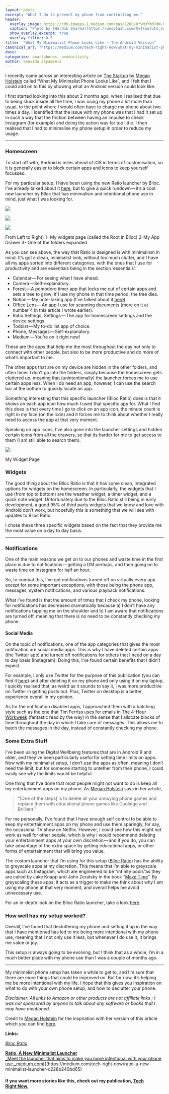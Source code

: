 ```yaml
---
layout: posts
excerpt: "What I do to prevent my phone from controlling me."
header: 
  overlay_image: https://cdn-images-1.medium.com/max/1200/0*9M3YhM7dW-hD-dAN
  caption: "Photo by [Hardik Sharma](https://unsplash.com/@v4ssu?utm_source=medium&utm_medium=referral) on [Unsplash](https://unsplash.com?utm_source=medium&utm_medium=referral)"
  show_overlay_excerpt: true
  overlay_filter: 0.5 
title:  "What My Minimalist Phone Looks Like — The Android Version"
canonical_url: "https://medium.com/tech-right-now/what-my-minimalist-phone-looks-like-the-android-version-13cc0e4605ee"
date: 
categories: smartphones, productivity 
author: Senvidu Jayaweera
---
```


I recently came across an interesting article on [The Startup](https://medium.com/swlh) by [Megan Holstein](https://medium.com/u/b0479bd1cc08) called “What My Minimalist Phone Looks Like”, and I felt that I could add on to this by showing what an Android version could look like.

I first started looking into this about 2 months ago, when I realised that due to being stuck inside all the time, I was using my phone a lot more than usual, to the point where I would often have to charge my phone about two times a day. I identified that the issue with my phone was that I had it set up in such a way that the friction between having an impulse to check Instagram (for example) and doing the action was far too little. I then realised that I had to minimalise my phone setup in order to reduce my usage.

---

### Homescreen

To start off with, Android is miles ahead of iOS in terms of customisation, so it is generally easier to block certain apps and icons to keep yourself focussed.

For my particular setup, I have been using the new Ratio launcher by Blloc. I’ve already talked about it [here](https://medium.com/tech-right-now/ratio-a-new-minimalist-launcher-c228b240bd65), but to give a quick rundown — it’s a cool new launcher by Blloc that has minimalism and intentional phone use in mind, just what I was looking for.

![](https://cdn-images-1.medium.com/max/600/1*Z7A0FrowYzxLsD1yUIXK_A.png)

![](https://cdn-images-1.medium.com/max/600/1*M_-EHLiLD_hXJY2yv0GrhQ.png)

![](https://cdn-images-1.medium.com/max/600/1*Yyk5tLFkg-UrRf_jM0MP1Q.png)

From Left to Right) 1- My widgets page (called the Root in Blloc) 2-My App Drawer 3- One of the folders expanded

As you can see above, the way that Ratio is designed is with minimalism in mind. It’s got a clean, minimalist look, without too much clutter, and I have all my apps sorted into different categories, with the ones that I use for productivity and are essentials being in the section ‘essentials’.

-   Calendar — For seeing what I have ahead.
-   Camera — Self-explanatory.
-   Forest — A pomodoro timer app that locks me out of certain apps and sets a tree to grow; if I use my phone in that time period, the tree dies.
-   Notion — My note-taking app (I’ve talked about it [here](https://medium.com/tech-right-now/notion-and-the-value-of-delight-26618b5f725c)).
-   Office Lens — An app I use for scanning documents (more on it at number 4 in this article I wrote earlier).
-   Ratio Settings, Settings — The app for homescreen settings and the device settings.
-   Todoist — My to-do list app of choice.
-   Phone, Messages — Self-explanatory.
-   Medium — You’re on it right now!

These are the apps that help me the most throughout the day not only to connect with other people, but also to be more productive and do more of what’s important to me.

The other apps that are on my device are hidden in the other folders, and often times I don’t go into the folders, simply because the homescreen gets cluttered up, meaning that (unintentionally) the launcher forces me to use certain apps less. When I do need an app, however, I can use the search bar at the bottom to quickly locate an app.

Something interesting that this specific launcher (Blloc Ratio) does is that it shows on each app icon how much I used that specific app for. What I find this does is that every time I go to click on an app icon, the minute count is right in my face (on the icon) and it forces me to think about whether I really need to access the app at that very moment.

Speaking on app icons, I’ve also gone into the launcher settings and hidden certain icons from all the drawers, so that its harder for me to get access to them (I am still able to search them).

![](https://cdn-images-1.medium.com/max/900/1*NKC1IyTKh4EP9EnagWMkRg.png)

My Widget Page

### Widgets

The good thing about the Blloc Ratio is that it has some clean, integrated options for widgets on the homescreen. In particularly, the widgets that I use (from top to bottom) are the weather widget, a timer widget, and a quick note widget. Unfortunately due to the Blloc Ratio still being in early development, a good 95% of third party widgets that we know and love with Android don’t work, but hopefully this is something that we will see with updates to Blloc Ratio.

I chose these three specific widgets based on the fact that they provide me the most value on a day to day basis.

---

### Notifications

One of the main reasons we get on to our phones and waste time in the first place is due to notifications — getting a DM perhaps, and then going on to waste time on Instagram for half an hour.

So, to combat this, I’ve got notifications turned off on virtually every app except for some important exceptions, with those being the phone app, messages, system notifications, and various playback notifications.

What I’ve found is that the amount of times that I check my phone, looking for notifications has decreased dramatically because a) I don’t have any notifications tapping me on the shoulder and b) I am aware that notifications are turned off, meaning that there is no need to be constantly checking my phone.

#### Social Media

On the topic of notifications, one of the app categories that gives the most notification are social media apps. This is why I have deleted certain apps (the Twitter app) and turned off notifications for others that I need on a day to day basis (Instagram). Doing this, I’ve found certain benefits that I didn’t expect.

For example, I only use Twitter for the purpose of this publication (you can find it [here](https://twitter.com/TechRightNow1)) and after deleting it on my phone and only using it on my laptop, I quickly realised that, as weird as it sounds to say it, I was more productive on Twitter in getting posts out. Plus, Twitter on desktop is a better experience overall in my opinion.

As for the notification disabled apps, I approached them with a batching style such as the one that Tim Ferriss uses for emails in [The 4-Hour Workweek](https://www.amazon.com.au/4-Hour-Work-Week-Escape-Anywhere/dp/0091929113/ref=asc_df_0091929113/?tag=googleshopdsk-22&linkCode=df0&hvadid=341744868201&hvpos=&hvnetw=g&hvrand=1505086795822087528&hvpone=&hvptwo=&hvqmt=&hvdev=c&hvdvcmdl=&hvlocint=&hvlocphy=9071448&hvtargid=pla-364195442764&psc=1) (fantastic read by the way) in the sense that I allocate blocks of time throughout the day in which I take care of messages. This allows me to batch the messages in the day, instead of constantly checking my phone.

### Some Extra Stuff

I’ve been using the Digital Wellbeing features that are in Android 9 and older, and they’ve been particularly useful for setting time limits on apps. Now with my minimalist setup, I don’t use the apps as often, meaning I don’t need the limit, but for someone starting to untether from their phone, I could easily see why the limits would be helpful.

One thing that I’ve done that most people might not want to do is keep all my entertainment apps on my phone. As [Megan Holstein](https://medium.com/u/b0479bd1cc08) says in her article,

> “\[One of the steps\] is to delete all your annoying phone games and replace them with educational phone games like Duolingo and Brilliant.”

For me personally, I’ve found that I have enough self control to be able to keep my entertainment apps on my phone and use them sparingly, for say, the occasional TV show on Netflix. However, I could see how this might not work as well for other people, which is why I would recommend deleting your entertainment apps at your own discretion — and if you do, you can take advantage of the extra space by getting educational apps, or other forms of entertainment that will bring you value.

The custom launcher that I’m using for this setup ([Blloc Ratio](https://blloc.com/)) has the ability to greyscale apps at my discretion. This means that I’m able to greyscale apps such as Instagram, which are engineered to be “infinity pools”as they are called by Jake Knapp and John Zeratsky in the book “[Make Time](https://www.amazon.com.au/Make-Time-focus-matters-every-ebook/dp/B079SWFVPC)”. By greyscaling these apps, it acts as a trigger to make me think about why I am using my phone at that very moment, and overall helps me avoid unnecessary use.

For an in-depth look on the Blloc Ratio launcher, take a look [here](https://medium.com/tech-right-now/ratio-a-new-minimalist-launcher-c228b240bd65).

### How well has my setup worked?

Overall, I’ve found that decluttering my phone and setting it up in the way that I have mentioned has led to me being more intentional with my phone use, meaning that I not only use it less, but whenever I do use it, it brings me value or joy.

This setup is always going to be evolving, but I think that as a whole, I’m in a much better place with my phone use than I was a couple of months ago.

---

My minimalist phone setup has taken a while to get to, and I’m sure that there are more things that could be improved on. But for now, it’s helping me be more intentional with my life. I hope that this gives you inspiration on what to do with your own phone setup, and how to declutter your phone.



_Disclaimer: All links to Amazon or other products are not affiliate links ; I was not sponsored by anyone to talk about any software or books that I may have mentioned._

Credit to [Megan Holstein](https://medium.com/u/b0479bd1cc08) for the inspiration with her version of this article which you can find [here](https://medium.com/swlh/what-my-minimalist-phone-looks-like-c0fd0180b125).

**Links:**

[_Blloc Ratio_](http://blloc.com)

[**Ratio, A New Minimalist Launcher**  
_Meet the launcher that aims to make you more intentional with your phone use._medium.com](https://medium.com/tech-right-now/ratio-a-new-minimalist-launcher-c228b240bd65 "https://medium.com/tech-right-now/ratio-a-new-minimalist-launcher-c228b240bd65")[](https://medium.com/tech-right-now/ratio-a-new-minimalist-launcher-c228b240bd65)

#### If you want more stories like this, check out my publication, [Tech Right Now.](https://medium.com/tech-right-now)
